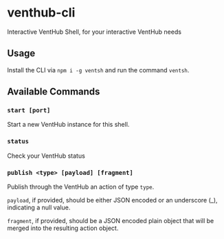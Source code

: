 # venthub-cli
Interactive VentHub Shell, for your interactive VentHub needs

## Usage
Install the CLI via `npm i -g ventsh` and run the command `ventsh`.

## Available Commands
### `start [port]`
Start a new VentHub instance for this shell.

### `status`
Check your VentHub status

### `publish <type> [payload] [fragment]`
Publish through the VentHub an action of type `type`.

`payload`, if provided, should be either JSON encoded or an underscore (_), indicating a null value.

`fragment`, if provided, should be a JSON encoded plain object that will be merged into the resulting action object.
